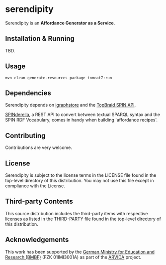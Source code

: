 # serendipity
Serendipity is an **Affordance Generator as a Service**.

## Installation & Running
TBD.

## Usage
```
mvn clean generate-resources package tomcat7:run
```

## Dependencies
Serendipity depends on [igraphstore](https://github.com/rmrschub/igraphstore) and the [TopBraid SPIN API](http://topbraid.org/spin/api/).

[SPINderella](https://github.com/rmrschub/spinderella), a REST API to convert between textual SPARQL syntax and the SPIN RDF Vocabulary, comes in handy when building 'affordance recipes'.


## Contributing
Contributions are very welcome.


## License
Serendipity is subject to the license terms in the LICENSE file found in the top-level directory of this distribution.
You may not use this file except in compliance with the License.


## Third-party Contents
This source distribution includes the third-party items with respective licenses as listed in the THIRD-PARTY file found in the top-level directory of this distribution.


## Acknowledgements
This work has been supported by the [German Ministry for Education and Research (BMBF)](http://www.bmbf.de/en/index.html) (FZK 01IMI3001A) as part of the [ARVIDA](http://www.arvida.de/) project.